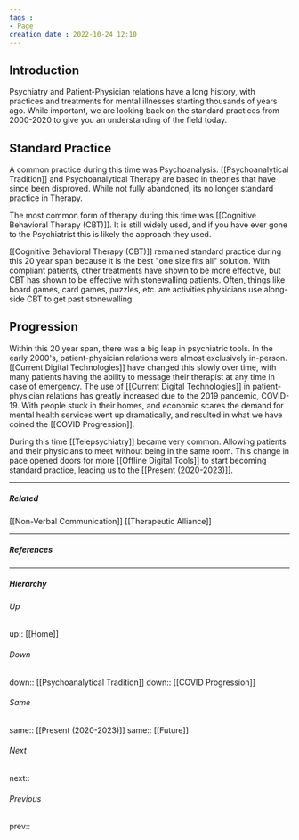 ```yaml
---
tags :
- Page
creation date : 2022-10-24 12:10 
---
```


## Introduction
Psychiatry and Patient-Physician relations have a long history, with practices and treatments for mental illnesses starting thousands of years ago. While important, we are looking back on the standard practices from 2000-2020 to give you an understanding of the field today.

## Standard Practice
A common practice during this time was Psychoanalysis. [[Psychoanalytical Tradition]] and Psychoanalytical Therapy are based in theories that have since been disproved. While not fully abandoned, its no longer standard practice in Therapy.

The most common form of therapy during this time was [[Cognitive Behavioral Therapy (CBT)]]. It is still widely used, and if you have ever gone to the Psychiatrist this is likely the approach they used.

[[Cognitive Behavioral Therapy (CBT)]] remained standard practice during this 20 year span because it is the best "one size fits all" solution. With compliant patients, other treatments have shown to be more effective, but CBT has shown to be effective with stonewalling patients. Often, things like board games, card games, puzzles, etc. are activities physicians use along-side CBT to get past stonewalling.

## Progression
Within this 20 year span, there was a big leap in psychiatric tools. In the early 2000's, patient-physician relations were almost exclusively in-person. [[Current Digital Technologies]] have changed this slowly over time, with many patients having the ability to message their therapist at any time in case of emergency. The use of  [[Current Digital Technologies]] in patient-physician relations has greatly increased due to the 2019 pandemic, COVID-19. With people stuck in their homes, and economic scares the demand for mental health services went up dramatically, and resulted in what we have coined the [[COVID Progression]]. 

During this time [[Telepsychiatry]] became very common. Allowing patients and their physicians to meet without being in the same room. This change in pace opened doors for more [[Offline Digital Tools]] to start becoming standard practice, leading us to the [[Present (2020-2023)]]. 

---
##### Related
[[Non-Verbal Communication]]
[[Therapeutic Alliance]]

---
##### References


---
##### Hierarchy
###### Up
up:: [[Home]]
###### Down
down:: [[Psychoanalytical Tradition]]
down:: [[COVID Progression]]
###### Same
same:: [[Present (2020-2023)]]
same:: [[Future]]
###### Next
next:: 
###### Previous
prev:: 